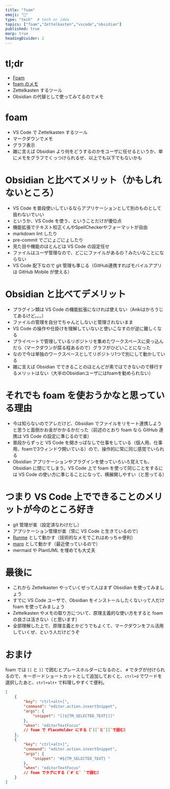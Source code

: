 ```yaml
---
title: "foam"
emoji: "📓"
type: "tech"  # tech or idea
topics: ["foam","Zettelkasten","vscode","obsidian"]
published: true
marp: true
headingDivider: 2
---
```


# tl;dr

- [Foam](https://foambubble.github.io/)
- [foam のメモ](https://zenn.dev/raki/scraps/eba6e167e7e3be)
- Zettelkasten するツール
- Obsidian の代替として使ってみてるのでメモ

# foam

- VS Code で Zettelkasten するツール
- マークダウンでメモ
- グラフ表示
- 雑に言えば Obsidian より何をどうするのかをユーザに任せるというか、単にメモをグラフでくっつけられるぜ、以上でも以下でもないかも

# Obsidian と比べてメリット（かもしれないところ）

- VS Code を普段使いしているならアプリケーションとして別のものとして扱わないでいい
- というか、VS Code を使う、ということだけが優位点
- 機能拡張でテキスト校正くんやSpellCheckerやフォーマットが自由
- markdown lint したり
- pre-commit でごにょごにょしたり
- 見た目や機能のほとんどは VS Code の設定任せ
- ファイルはユーザ管理なので、どこにファイルがあるの？みたいなことにならない
- VS Code 配下なので git 管理も準じる（GitHub連携すればモバイルアプリは GitHub Mobile が使える）

# Obsidian と比べてデメリット

- プラグイン類は VS Code の機能拡張になければ使えない（Ankiはかろうじてあるけど。。。）
- ファイルの管理を自分でちゃんとしないと管理されないまま
- VS Code の操作や仕掛けを理解していないと使いこなすのが逆に難しくなる
- プライベートで管理しているリポジトリを集めたワークスペースに突っ込んだら（マークダウンが腐る程あるので）グラフがひどいことになった
- なので今は単独のワークスペースとしてリポジトリ1つで別にして動かしている
- 雑に言えば Obsidian でできることのほとんどが素ではできないので移行するメリットはない（大半のObsidianユーザにはfoamを勧められない）

# それでも foam を使おうかなと思っている理由

- 今は知らないのでアレだけど、Obsidian でファイルをリモート連携しようと思うと面倒かお金がかかるかだった（前述のとおり foam なら GitHub 連携は VS Code の設定に準じるので楽）
- 普段からずっと VS Code を開きっぱなしで仕事をしている（個人用、仕事用、foamで3ウィンドウ開いている）ので、操作的に常に同じ感覚でいられる
- Obsidian アプリケーションやプラグインを使っていろいろ覚えても、Obsidian に閉じてしまう。VS Code 上で foam を使って同じことをするには VS Code の使い方に準じることになって、横展開しやすい（と思ってる）

# つまり VS Code 上でできることのメリットが今のところ好き

- git 管理が楽（設定済なわけだし）
- アプリケーション管理が楽（常に VS Code と生きているので）
- [Runme](https://qiita.com/raki/items/346acd13d333e2d93024) として動かす（技術的なメモでこれはめっちゃ便利）
- [marp](https://zenn.dev/raki/articles/2025-01-18_2_marp) として動かす（最近使っているので）
- mermaid や PlantUML を埋めても大丈夫

# 最後に

- これから Zettelkasten やっていくぜって人はまず Obsidian を使ってみましょう
- すでに VS Code ユーザで、Obsidian をインストールしたくないって人だけ foam を使ってみましょう
- Zettelkasten やメモの取り方について、原理主義的な使い方をすると foam の良さは活きない（と思います）
- 全部理解した上で、原理主義とかどうでもよくて、マークダウンをフル活用していくぜ、という人だけどうぞ

# おまけ

foam では `[[` と `]]` で囲むとプレースホルダーになるのと、 `#` でタグが付けられるので、キーボードショートカットとして追加しておくと、`ctrl+d` でワードを選択したあと、`ctrl+alt+` で料理しやすくて便利。

```json:keybindings.json
[
	{
		"key": "ctrl+alt+[",
		"command": "editor.action.insertSnippet",
		"args": {
			"snippet": "[[${TM_SELECTED_TEXT}]]"
		},
		"when": "editorTextFocus"
		// foam で PlaceHolder にする（`[[`と`]]`で囲む）
	},
	{
		"key": "ctrl+alt+]",
		"command": "editor.action.insertSnippet",
		"args": {
			"snippet": "#${TM_SELECTED_TEXT} "
		},
		"when": "editorTextFocus"
		// foam でタグにする（`#`と` `で囲む）
	}
]
```
